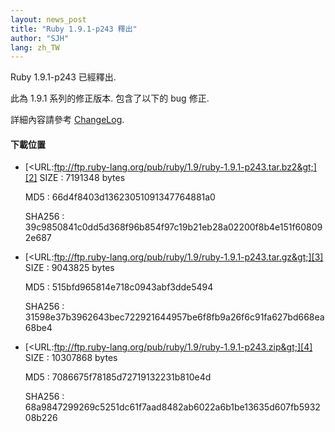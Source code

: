```yaml
---
layout: news_post
title: "Ruby 1.9.1-p243 釋出"
author: "SJH"
lang: zh_TW
---
```


Ruby 1.9.1-p243 已經釋出.

此為 1.9.1 系列的修正版本. 包含了以下的 bug 修正.

詳細內容請參考 [ChangeLog][1].

#### 下載位置

* [&lt;URL:ftp://ftp.ruby-lang.org/pub/ruby/1.9/ruby-1.9.1-p243.tar.bz2&gt;][2]
  SIZE
  : 7191348 bytes

  MD5
  : 66d4f8403d13623051091347764881a0

  SHA256
  : 39c9850841c0dd5d368f96b854f97c19b21eb28a02200f8b4e151f608092e687

* [&lt;URL:ftp://ftp.ruby-lang.org/pub/ruby/1.9/ruby-1.9.1-p243.tar.gz&gt;][3]
  SIZE
  : 9043825 bytes

  MD5
  : 515bfd965814e718c0943abf3dde5494

  SHA256
  : 31598e37b3962643bec722921644957be6f8fb9a26f6c91fa627bd668ea68be4

* [&lt;URL:ftp://ftp.ruby-lang.org/pub/ruby/1.9/ruby-1.9.1-p243.zip&gt;][4]
  SIZE
  : 10307868 bytes

  MD5
  : 7086675f78185d72719132231b810e4d

  SHA256
  : 68a9847299269c5251dc61f7aad8482ab6022a6b1be13635d607fb593208b226



[1]: http://svn.ruby-lang.org/repos/ruby/branches/ruby_1_9_1/ChangeLog
[2]: ftp://ftp.ruby-lang.org/pub/ruby/1.9/ruby-1.9.1-p243.tar.bz2
[3]: ftp://ftp.ruby-lang.org/pub/ruby/1.9/ruby-1.9.1-p243.tar.gz
[4]: ftp://ftp.ruby-lang.org/pub/ruby/1.9/ruby-1.9.1-p243.zip
